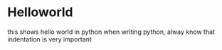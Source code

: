 # Helloworld
this shows hello world in python
when writing python, alway know that indentation is very important
